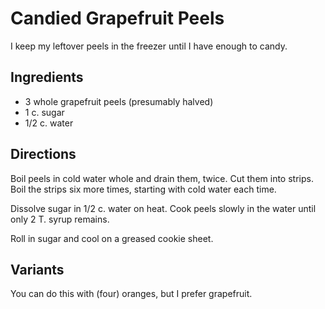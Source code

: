 [passover]: ../indices/passover.html

# Candied Grapefruit Peels

I keep my leftover peels in the freezer until I have enough to candy.

## Ingredients

* 3 whole grapefruit peels (presumably halved)
* 1 c. sugar
* 1/2 c. water

## Directions

Boil peels in cold water whole and drain them, twice.  Cut them into strips.  Boil the strips six more times, starting with cold water each time.

Dissolve sugar in 1/2 c. water on heat.  Cook peels slowly in the water until only 2 T. syrup remains.

Roll in sugar and cool on a greased cookie sheet.

## Variants

You can do this with (four) oranges, but I prefer grapefruit.
